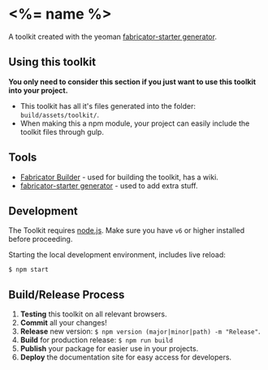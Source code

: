 # <%= name %>

A toolkit created with the yeoman
[fabricator-starter generator](https://github.com/dietergeerts/generator-fabricator-starter).

## Using this toolkit

**You only need to consider this section if you just want to use this toolkit into your project.**

- This toolkit has all it's files generated into the folder: `build/assets/toolkit/`.
- When making this a npm module, your project can easily include the toolkit files through gulp.

## Tools

- [Fabricator Builder](https://github.com/dietergeerts/fabricator) - 
    used for building the toolkit, has a wiki.
- [fabricator-starter generator](https://github.com/dietergeerts/generator-fabricator-starter) - 
    used to add extra stuff.

## Development

The Toolkit requires [node.js](http://nodejs.org). Make sure you have `v6` or higher installed before proceeding.

Starting the local development environment, includes live reload: 

```
$ npm start
```

## Build/Release Process

1. **Testing** this toolkit on all relevant browsers.
2. **Commit** all your changes!
2. **Release** new version: `$ npm version (major|minor|path) -m "Release"`.
4. **Build** for production release: `$ npm run build`  
5. **Publish** your package for easier use in your projects.
6. **Deploy** the documentation site for easy access for developers.      
